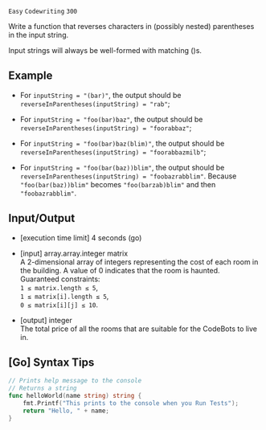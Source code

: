 `Easy`	`Codewriting` 	`300`

Write a function that reverses characters in (possibly nested) parentheses in the input string.

Input strings will always be well-formed with matching ()s.

## Example

- For `inputString = "(bar)"`, the output should be
`reverseInParentheses(inputString) = "rab"`;

- For `inputString = "foo(bar)baz"`, the output should be
`reverseInParentheses(inputString) = "foorabbaz"`;

- For `inputString = "foo(bar)baz(blim)"`, the output should be
`reverseInParentheses(inputString) = "foorabbazmilb"`;

- For `inputString = "foo(bar(baz))blim"`, the output should be
`reverseInParentheses(inputString) = "foobazrabblim"`.
    Because `"foo(bar(baz))blim"` becomes `"foo(barzab)blim"` and then `"foobazrabblim"`.

## Input/Output

- [execution time limit] 4 seconds (go)

- [input] array.array.integer matrix \
A 2-dimensional array of integers representing the cost of each room in the building. A value of 0 indicates that the room is haunted. \
Guaranteed constraints: \
`1 ≤ matrix.length ≤ 5`, \
`1 ≤ matrix[i].length ≤ 5`, \
`0 ≤ matrix[i][j] ≤ 10`.

- [output] integer \
The total price of all the rooms that are suitable for the CodeBots to live in.

## [Go] Syntax Tips

``` go
// Prints help message to the console
// Returns a string
func helloWorld(name string) string {
    fmt.Printf("This prints to the console when you Run Tests");
    return "Hello, " + name;
}
```
